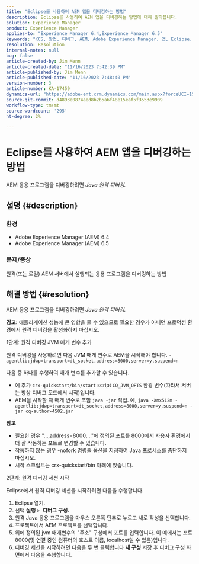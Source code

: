 ```yaml
---
title: "Eclipse를 사용하여 AEM 앱을 디버깅하는 방법"
description: Eclipse를 사용하여 AEM 앱을 디버깅하는 방법에 대해 알아봅니다.
solution: Experience Manager
product: Experience Manager
applies-to: "Experience Manager 6.4,Experience Manager 6.5"
keywords: "KCS, 방법, 디버그, AEM, Adobe Experience Manager, 앱, Eclipse, 6.4, 6.5, 애플리케이션"
resolution: Resolution
internal-notes: null
bug: false
article-created-by: Jim Menn
article-created-date: "11/16/2023 7:42:39 PM"
article-published-by: Jim Menn
article-published-date: "11/16/2023 7:48:40 PM"
version-number: 3
article-number: KA-17459
dynamics-url: "https://adobe-ent.crm.dynamics.com/main.aspx?forceUCI=1&pagetype=entityrecord&etn=knowledgearticle&id=016ddc48-b884-ee11-8179-6045bd006268"
source-git-commit: d4893e0874aed8b2b5a6f48e15eaf5f3553e9909
workflow-type: tm+mt
source-wordcount: '295'
ht-degree: 2%

---
```


# Eclipse를 사용하여 AEM 앱을 디버깅하는 방법


AEM 응용 프로그램을 디버깅하려면 *Java 원격 디버깅.*

## 설명 {#description}


### <b>환경</b>

- Adobe Experience Manager (AEM) 6.4
- Adobe Experience Manager (AEM) 6.5




### <b>문제/증상</b>

원격(또는 로컬) AEM 서버에서 실행되는 응용 프로그램을 디버깅하는 방법


## 해결 방법 {#resolution}


AEM 응용 프로그램을 디버깅하려면 *Java 원격 디버깅.*

<b>경고:</b> 애플리케이션 성능에 큰 영향을 줄 수 있으므로 필요한 경우가 아니면 프로덕션 환경에서 원격 디버깅을 활성화하지 마십시오.

1단계: 원격 디버깅 JVM 매개 변수 추가

원격 디버깅을 사용하려면 다음 JVM 매개 변수로 AEM을 시작해야 합니다.
`-agentlib:jdwp=transport=dt_socket,address=8000,server=y,suspend=n`

다음 중 하나를 수행하여 매개 변수를 추가할 수 있습니다.

- 에 추가 `crx-quickstart/bin/start` script `CQ_JVM_OPTS` 환경 변수(따라서 서버는 항상 디버그 모드에서 시작)입니다.
- AEM을 시작할 때 매개 변수로 포함 `java -jar` 직접. 예, `java -Xmx512m -agentlib:jdwp=transport=dt_socket,address=8000,server=y,suspend=n -jar cq-author-4502.jar`


<b>참고</b>

- 필요한 경우 &quot;...,address=8000,...&quot;에 정의된 포트를 8000에서 사용자 환경에서 더 잘 작동하는 포트로 변경할 수 있습니다.
- 작동하지 않는 경우 -nofork 명령줄 옵션을 지정하여 Java 프로세스를 중단하지 마십시오.
- 시작 스크립트는 crx-quickstart/bin 아래에 있습니다.


2단계: 원격 디버깅 세션 시작

Eclipse에서 원격 디버깅 세션을 시작하려면 다음을 수행합니다.

1. Eclipse 열기.
2. 선택 <b>실행</b> `>`  <b>디버그 구성.</b>
3. 원격 Java 응용 프로그램을 마우스 오른쪽 단추로 누르고 새로 작성을 선택합니다.
4. 프로젝트에서 AEM 프로젝트를 선택합니다.
5. 위에 정의된 jvm 매개변수의 &quot;주소&quot; 구성에서 포트를 입력합니다. 이 예에서는 포트 8000(및 연결 중인 컴퓨터의 호스트 이름, localhost일 수 있음)입니다.
6. 디버깅 세션을 시작하려면 다음을 두 번 클릭합니다 <b>새 구성</b> 저장 후 디버그 구성 화면에서 다음을 수행합니다.

